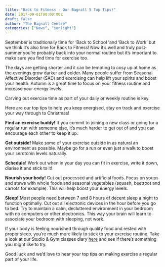 ```yaml
---
title: "Back to Fitness - Our Bagnall 5 Top Tips!"
date: 2017-09-01T00:00:00Z
draft: false
author: "The Bagnall Centre"
categories: ["News", "sunlight"]
---
```


September is traditionally time for ‘Back to School ‘and ‘Back to Work’ but we think it’s also time for Back to Fitness! Now it’s well and truly post-summer you’re probably back into your normal routine but it’s important to make sure you find time for exercise too.

The days are getting shorter and it can be tempting to cosy up at home as the evenings grow darker and colder. Many people suffer from Seasonal Affective Disorder (SAD) and exercising can help lift your spirits and boost your health. Autumn is a great time to focus on your fitness routine and increase your energy levels.

Carving out exercise time as part of your daily or weekly routine is key.

Here are our top tips to help you keep energised, stay on track and exercise your way through to Christmas!

**Find an exercise buddy!** If you commit to joining a new class or going for a regular run with someone else, it’s much harder to get out of and you can encourage each other to keep it up.

**Get outside!** Make some of your exercise outside in as natural an environment as possible. Maybe go for a run or even just a walk to boost your serotonin levels naturally.

**Schedule!** Work out when in your day you can fit in exercise, write it down, diarise it and stick to it!

**Nourish your body!** Cut out processed and artificial foods. Focus on soups and stews with whole foods and seasonal vegetables (squash, beetroot and carrots for example). This will help boost your energy levels.

**Sleep!** Most people need between 7 and 8 hours of decent sleep a night to function optimally. Cut out all electronic devices in the hour before you go to bed. Try to maintain a calm, decluttered environment in your bedroom with no computers or other electronics. This way your brain will learn to associate your bedroom with sleeping, not work.

If your body is feeling nourished through quality food and rested with proper sleep, you’re much more likely to stick to your exercise routine. Take a look at our Studio & Gym classes diary [here](/fitness-and-exercise/) and see if there’s something you might like to try.

Good luck and we’d love to hear your top tips on making exercise a regular part of your life.